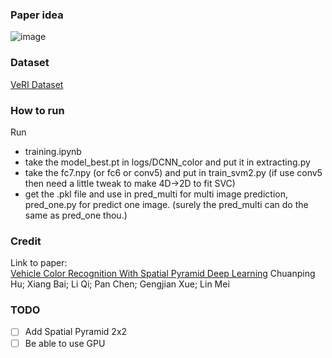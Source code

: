 ### Paper idea
![image](https://github.com/user-attachments/assets/41d91525-0a0e-4d0d-95ed-283ae3598d4e)


### Dataset
[VeRI Dataset](https://www.kaggle.com/datasets/abhyudaya12/veri-vehicle-re-identification-dataset)

### How to run
Run 
- training.ipynb
- take the model_best.pt in logs/DCNN_color and put it in extracting.py
- take the fc7.npy (or fc6 or conv5) and put in train_svm2.py (if use conv5 then need a little tweak to make 4D->2D to fit SVC)
- get the .pkl file and use in pred_multi for multi image prediction, pred_one.py for predict one image. (surely the pred_multi can do the same as pred_one thou.)

### Credit
Link to paper: \
[Vehicle Color Recognition With Spatial Pyramid Deep Learning](https://ieeexplore.ieee.org/document/7118723) Chuanping Hu; Xiang Bai; Li Qi; Pan Chen; Gengjian Xue; Lin Mei

### TODO
- [ ] Add Spatial Pyramid 2x2
- [ ] Be able to use GPU
